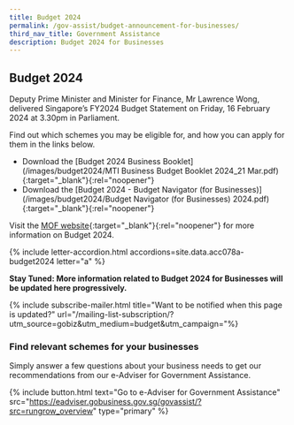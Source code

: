 ```yaml
---
title: Budget 2024
permalink: /gov-assist/budget-announcement-for-businesses/
third_nav_title: Government Assistance
description: Budget 2024 for Businesses
---
```


## Budget 2024

Deputy Prime Minister and Minister for Finance, Mr Lawrence Wong, delivered Singapore’s FY2024 Budget Statement on Friday, 16 February 2024 at 3.30pm in Parliament.

Find out which schemes you may be eligible for, and how you can apply for them in the links below.

- Download the [Budget 2024 Business Booklet](/images/budget2024/MTI Business Budget Booklet 2024_21 Mar.pdf){:target="_blank"}{:rel="noopener"} 
- Download the [Budget 2024 - Budget Navigator (for Businesses)](/images/budget2024/Budget Navigator (for Businesses) 2024.pdf){:target="_blank"}{:rel="noopener"} 

Visit the [MOF website](https://www.mof.gov.sg/){:target="_blank"}{:rel="noopener"} for more information on Budget 2024.

{% include letter-accordion.html accordions=site.data.acc078a-budget2024 letter="a" %}

<b>Stay Tuned: More information related to Budget 2024 for Businesses will be updated here progressively.</b>

{% include subscribe-mailer.html title="Want to be notified when this page is updated?" url="/mailing-list-subscription/?utm_source=gobiz&utm_medium=budget&utm_campaign="%}

### Find relevant schemes for your businesses

Simply answer a few questions about your business needs to get our recommendations from our e-Adviser for Government Assistance.

{% include button.html text="Go to e-Adviser for Government Assistance" src="https://eadviser.gobusiness.gov.sg/govassist/?src=rungrow_overview" type="primary" %}

<script src="/jquery/jquery.min.js"></script>
<script src="/jquery/bp-menu-new-tab.js"></script>
